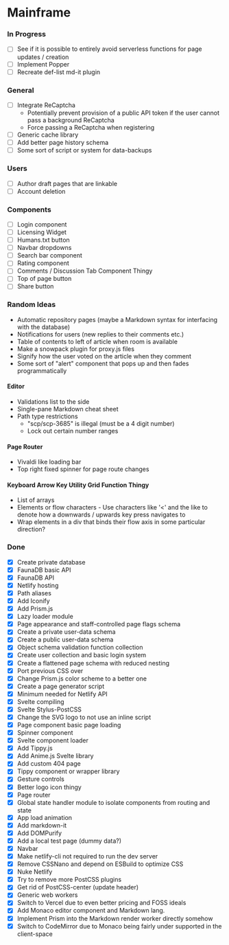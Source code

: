 # Mainframe

### In Progress
- [ ] See if it is possible to entirely avoid serverless functions for page updates / creation
- [ ] Implement Popper
- [ ] Recreate def-list md-it plugin

### General
- [ ] Integrate ReCaptcha
  - Potentially prevent provision of a public API token if the user cannot pass a background ReCaptcha
  - Force passing a ReCaptcha when registering
- [ ] Generic cache library
- [ ] Add better page history schema
- [ ] Some sort of script or system for data-backups

### Users
- [ ] Author draft pages that are linkable
- [ ] Account deletion

### Components
- [ ] Login component
- [ ] Licensing Widget
- [ ] Humans.txt button
- [ ] Navbar dropdowns
- [ ] Search bar component
- [ ] Rating component
- [ ] Comments / Discussion Tab Component Thingy
- [ ] Top of page button
- [ ] Share button

### Random Ideas
- Automatic repository pages (maybe a Markdown syntax for interfacing with the database)
- Notifications for users (new replies to their comments etc.)
- Table of contents to left of article when room is available
- Make a snowpack plugin for proxy.js files
- Signify how the user voted on the article when they comment
- Some sort of "alert" component that pops up and then fades programmatically

#### Editor
- Validations list to the side
- Single-pane Markdown cheat sheet
- Path type restrictions
	- "scp/scp-3685" is illegal (must be a 4 digit number)
	- Lock out certain number ranges

#### Page Router
- Vivaldi like loading bar
- Top right fixed spinner for page route changes
	
#### Keyboard Arrow Key Utility Grid Function Thingy
- List of arrays
- Elements or flow characters
		- Use characters like '<' and the like to denote how a downwards / upwards key press navigates to
- Wrap elements in a div that binds their flow axis in some particular direction?

### Done
- [x] Create private database
- [x] FaunaDB basic API
- [x] FaunaDB API
- [x] Netlify hosting
- [x] Path aliases
- [x] Add Iconify
- [x] Add Prism.js
- [x] Lazy loader module
- [x] Page appearance and staff-controlled page flags schema
- [x] Create a private user-data schema
- [x] Create a public user-data schema
- [x] Object schema validation function collection
- [x] Create user collection and basic login system
- [x] Create a flattened page schema with reduced nesting
- [x] Port previous CSS over
- [x] Change Prism.js color scheme to a better one
- [x] Create a page generator script
- [x] Minimum needed for Netlify API
- [x] Svelte compiling
- [x] Svelte Stylus-PostCSS
- [x] Change the SVG logo to not use an inline script
- [X] Page component basic page loading
- [x] Spinner component
- [x] Svelte component loader
- [x] Add Tippy.js
- [x] Add Anime.js Svelte library
- [x] Add custom 404 page
- [x] Tippy component or wrapper library
- [x] Gesture controls
- [x] Better logo icon thingy
- [x] Page router
- [x] Global state handler module to isolate components from routing and state
- [x] App load animation
- [x] Add markdown-it
- [x] Add DOMPurify
- [x] Add a local test page (dummy data?)
- [x] Navbar
- [x] Make netlify-cli not required to run the dev server
- [x] Remove CSSNano and depend on ESBuild to optimize CSS
- [x] Nuke Netlify
- [x] Try to remove more PostCSS plugins
- [x] Get rid of PostCSS-center (update header)
- [x] Generic web workers
- [x] Switch to Vercel due to even better pricing and FOSS ideals
- [x] Add Monaco editor component and Markdown lang.
- [x] Implement Prism into the Markdown render worker directly somehow
- [x] Switch to CodeMirror due to Monaco being fairly under supported in the client-space